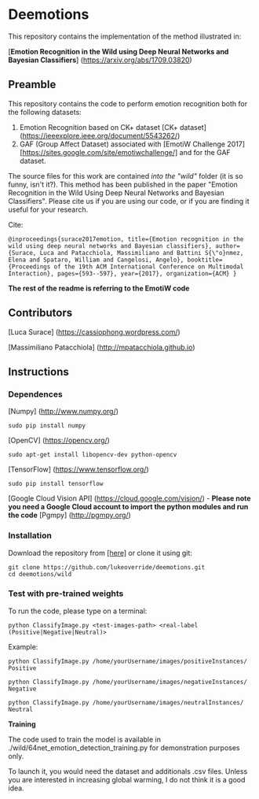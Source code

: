 # Deemotions

This repository contains the implementation of the method illustrated in:

[**Emotion Recognition in the Wild using Deep Neural Networks and Bayesian Classifiers**] (https://arxiv.org/abs/1709.03820) 


## Preamble

This repository contains the code to perform emotion recognition both for the following datasets:
1) Emotion Recognition based on CK+ dataset [CK+ dataset] (https://ieeexplore.ieee.org/document/5543262/)
2) GAF (Group Affect Dataset) associated with [EmotiW Challenge 2017] [https://sites.google.com/site/emotiwchallenge/]
and for the GAF dataset. 

The source files for this work are contained _into the "wild"_ folder (it is so funny, isn't it?).
This method has been published in the paper "Emotion Recognition in the Wild Using Deep Neural Networks and Bayesian Classifiers". Please cite us if you are using our code, or if you are finding it useful for your research.

Cite:

`
@inproceedings{surace2017emotion,
  title={Emotion recognition in the wild using deep neural networks and Bayesian classifiers},
  author={Surace, Luca and Patacchiola, Massimiliano and Battini S{\"o}nmez, Elena and Spataro, William and Cangelosi, Angelo},
  booktitle={Proceedings of the 19th ACM International Conference on Multimodal Interaction},
  pages={593--597},
  year={2017},
  organization={ACM}
}
`

**The rest of the readme is referring to the EmotiW code**

## Contributors

[Luca Surace] (https://cassiophong.wordpress.com/)

[Massimiliano Patacchiola] (http://mpatacchiola.github.io)

## Instructions


### Dependences

[Numpy] (http://www.numpy.org/)

```shell
sudo pip install numpy
```

[OpenCV] (https://opencv.org/)

```shell
sudo apt-get install libopencv-dev python-opencv
```

[TensorFlow] (https://www.tensorflow.org/)

```shell
sudo pip install tensorflow
```

[Google Cloud Vision API] (https://cloud.google.com/vision/) - **Please note you need a Google Cloud account to import the python modules and run the code**
[Pgmpy] (http://pgmpy.org/)

### Installation

Download the repository from [[here]](https://github.com/lukeoverride/deemotions/archive/master.zip) or clone it using git:

```shell
git clone https://github.com/lukeoverride/deemotions.git
cd deemotions/wild
```

### Test with pre-trained weights

To run the code, please type on a terminal:

`python ClassifyImage.py <test-images-path> <real-label (Positive|Negative|Neutral)>`

Example:

`python ClassifyImage.py /home/yourUsername/images/positiveInstances/ Positive`

`python ClassifyImage.py /home/yourUsername/images/negativeInstances/ Negative`

`python ClassifyImage.py /home/yourUsername/images/neutralInstances/ Neutral`

**Training**

The code used to train the model is available in ./wild/64net_emotion_detection_training.py for demonstration purposes only. 

To launch it, you would need the dataset and additionals .csv files. Unless you are interested in increasing global warming, I do not think it is a good idea.

